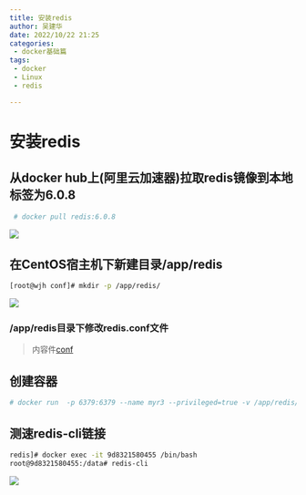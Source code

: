 ```yaml
---
title: 安装redis
author: 吴建华
date: 2022/10/22 21:25
categories:
 - docker基础篇
tags:
 - docker
 - Linux
 - redis

---
```

# 安装redis

## 从docker hub上(阿里云加速器)拉取redis镜像到本地标签为6.0.8

```sh
 # docker pull redis:6.0.8
```

![](https://cdn.jsdelivr.net/gh/fhwlnetwork/blos_imgs/img/202202042137189.png)

## 在CentOS宿主机下新建目录/app/redis

```sh
[root@wjh conf]# mkdir -p /app/redis/
```

![](https://cdn.jsdelivr.net/gh/fhwlnetwork/blos_imgs/img/202202042144521.png)

### /app/redis目录下修改redis.conf文件

> 内容件[conf](./redis.conf)

## 创建容器

```sh
# docker run  -p 6379:6379 --name myr3 --privileged=true -v /app/redis/redis.conf:/etc/redis/redis.conf -v /app/redis/data:/data -d redis:6.0.8 redis-server /etc/redis/redis.conf
```

## 测速redis-cli链接

```sh
redis]# docker exec -it 9d8321580455 /bin/bash
root@9d8321580455:/data# redis-cli

```

![](https://cdn.jsdelivr.net/gh/fhwlnetwork/blos_imgs/img/202202042158484.png)
